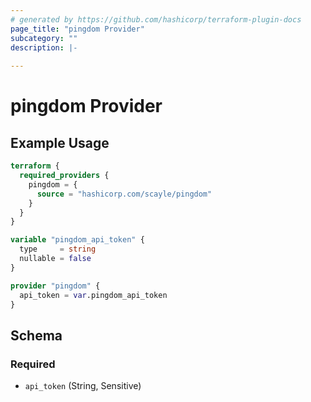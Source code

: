 ```yaml
---
# generated by https://github.com/hashicorp/terraform-plugin-docs
page_title: "pingdom Provider"
subcategory: ""
description: |-
  
---
```


# pingdom Provider



## Example Usage

```terraform
terraform {
  required_providers {
    pingdom = {
      source = "hashicorp.com/scayle/pingdom"
    }
  }
}

variable "pingdom_api_token" {
  type     = string
  nullable = false
}

provider "pingdom" {
  api_token = var.pingdom_api_token
}
```

<!-- schema generated by tfplugindocs -->
## Schema

### Required

- `api_token` (String, Sensitive)

